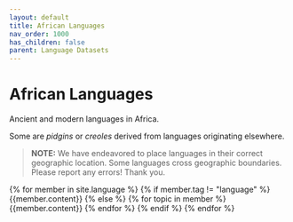 ```yaml
---
layout: default
title: African Languages
nav_order: 1000
has_children: false
parent: Language Datasets
---
```

<link href="https://unpkg.com/tabulator-tables@6.3.1/dist/css/tabulator.min.css" rel="stylesheet"/>
<script type="text/javascript" src="https://unpkg.com/tabulator-tables@6.3.1/dist/js/tabulator.min.js"></script>

# African Languages

Ancient and modern languages in Africa.

Some are _pidgins_ or _creoles_ derived from languages originating elsewhere.

> **NOTE:** We have endeavored to place languages in their correct geographic location. Some languages cross geographic boundaries. Please report any errors! Thank you.

{% for member in site.language %}
  {% if member.tag != "language" %}
    {{member.content}}
  {% else %}
  	{% for topic in member %}
	  {{member.content}}
	{% endfor %}
  {% endif %}
{% endfor %}

